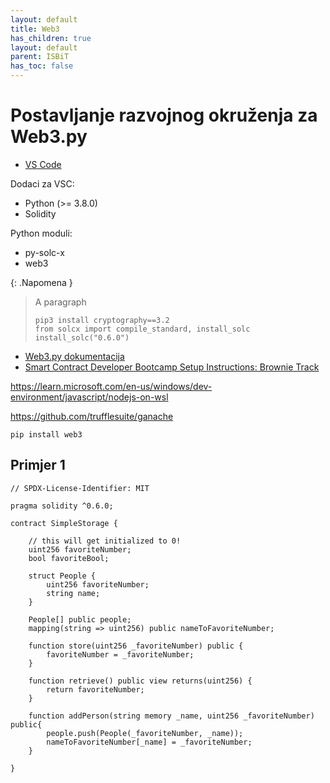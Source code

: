 ```yaml
---
layout: default
title: Web3
has_children: true
layout: default
parent: ISBiT
has_toc: false
---
```


# Postavljanje razvojnog okruženja za Web3.py 

- [VS Code](https://code.visualstudio.com/download)

Dodaci za VSC:
- Python (>= 3.8.0)
- Solidity

Python moduli:
- py-solc-x
- web3

{: .Napomena }
> A paragraph
> ```
> pip3 install cryptography==3.2
> from solcx import compile_standard, install_solc
> install_solc("0.6.0")
> ```



- [Web3.py dokumentacija](https://web3py.readthedocs.io/en/v5/)
- [Smart Contract Developer Bootcamp Setup Instructions: Brownie Track](https://chain.link/bootcamp/brownie-setup-instructions)





https://learn.microsoft.com/en-us/windows/dev-environment/javascript/nodejs-on-wsl

https://github.com/trufflesuite/ganache

``` pip install web3 ```


## Primjer 1

```solidity
// SPDX-License-Identifier: MIT

pragma solidity ^0.6.0;

contract SimpleStorage {
    
    // this will get initialized to 0!
    uint256 favoriteNumber;
    bool favoriteBool;
    
    struct People {
        uint256 favoriteNumber;
        string name;
    }
    
    People[] public people;
    mapping(string => uint256) public nameToFavoriteNumber;
    
    function store(uint256 _favoriteNumber) public {
        favoriteNumber = _favoriteNumber;
    }
    
    function retrieve() public view returns(uint256) {
        return favoriteNumber;
    }
    
    function addPerson(string memory _name, uint256 _favoriteNumber) public{
        people.push(People(_favoriteNumber, _name));
        nameToFavoriteNumber[_name] = _favoriteNumber;
    }    
    
}
```




